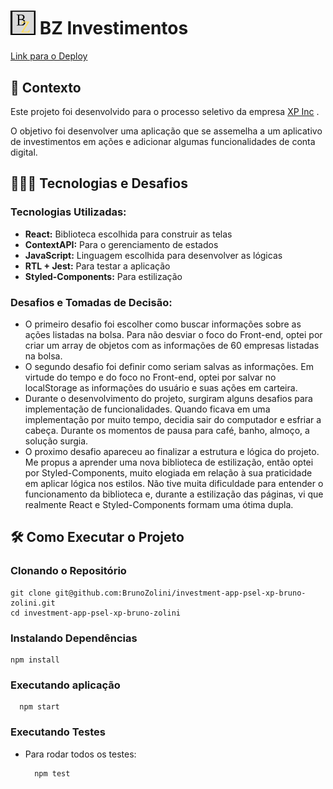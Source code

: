 <h1> 
  <img src='./src/assets/images/LogoSimples.png' atl='App-Logo' style='width: 40px;'> 
  BZ Investimentos
</h1>

<a href="https://bzinvestimentos.vercel.app/" target="_blank">Link para o Deploy</a>

## 💬 Contexto

<p>Este projeto foi desenvolvido para o processo seletivo da empresa <a href="https://www.xpinc.com/" target="_blank">XP Inc</a> .</p>
<p>O objetivo foi desenvolver uma aplicação que se assemelha a um aplicativo de investimentos em ações e adicionar algumas funcionalidades de conta digital.</p>

## 👨🏼‍💻 Tecnologias e Desafios

### Tecnologias Utilizadas:

* **React:** Biblioteca escolhida para construir as telas
* **ContextAPI:** Para o gerenciamento de estados
* **JavaScript:** Linguagem escolhida para desenvolver as lógicas
* **RTL + Jest:** Para testar a aplicação
* **Styled-Components:** Para estilização

### Desafios e Tomadas de Decisão:

* O primeiro desafio foi escolher como buscar informações sobre as ações listadas na bolsa. Para não desviar o foco do Front-end, optei por criar um array de objetos com as informações de 60 empresas listadas na bolsa.
* O segundo desafio foi definir como seriam salvas as informações. Em virtude do tempo e do foco no Front-end, optei por salvar no localStorage as informações do usuário e suas ações em carteira.
* Durante o desenvolvimento do projeto, surgiram alguns desafios para implementação de funcionalidades. Quando ficava em uma implementação por muito tempo, decidia sair do computador e esfriar a cabeça. Durante os momentos de pausa para café, banho, almoço, a solução surgia. 
* O proximo desafio apareceu ao finalizar a estrutura e lógica do projeto. Me propus a aprender uma nova biblioteca de estilização, então optei por Styled-Components, muito elogiada em relação à sua praticidade em aplicar lógica nos estilos. Não tive muita dificuldade para entender o funcionamento da biblioteca e, durante a estilização das páginas, vi que realmente React e Styled-Components formam uma ótima dupla.

## 🛠 Como Executar o Projeto

### Clonando o Repositório

```
git clone git@github.com:BrunoZolini/investment-app-psel-xp-bruno-zolini.git
cd investment-app-psel-xp-bruno-zolini
``` 

### Instalando Dependências
```
npm install
``` 
### Executando aplicação

  ```
    npm start
  ```

  ### Executando Testes

* Para rodar todos os testes:

  ```
    npm test
  ```

